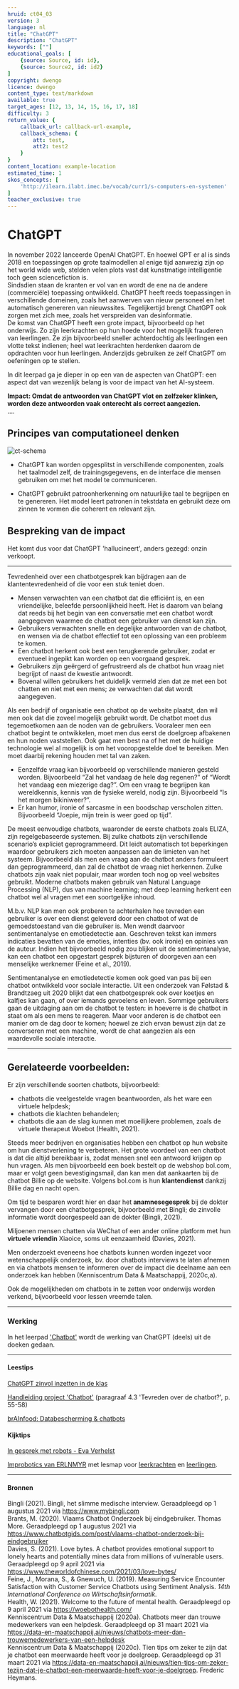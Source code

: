 ```yaml
---
hruid: ct04_03
version: 3
language: nl
title: "ChatGPT"
description: "ChatGPT"
keywords: [""]
educational_goals: [
    {source: Source, id: id}, 
    {source: Source2, id: id2}
]
copyright: dwengo
licence: dwengo
content_type: text/markdown
available: true
target_ages: [12, 13, 14, 15, 16, 17, 18]
difficulty: 3
return_value: {
    callback_url: callback-url-example,
    callback_schema: {
        att: test,
        att2: test2
    }
}
content_location: example-location
estimated_time: 1
skos_concepts: [
    'http://ilearn.ilabt.imec.be/vocab/curr1/s-computers-en-systemen'
]
teacher_exclusive: true
---
```

# ChatGPT

In november 2022 lanceerde OpenAI ChatGPT. En hoewel GPT er al is sinds 2018 en toepassingen op grote taalmodellen al enige tijd aanwezig zijn op het world wide web, stelden velen plots vast dat kunstmatige intelligentie toch geen sciencefiction is. <br>
Sindsdien staan de kranten er vol van en wordt de ene na de andere (commerciële) toepassing ontwikkeld. ChatGPT heeft reeds toepassingen in verschillende domeinen, zoals het aanwerven van nieuw personeel en het automatisch genereren van nieuwssites. Tegelijkertijd brengt ChatGPT ook zorgen met zich mee, zoals het verspreiden van desinformatie.<br>
De komst van ChatGPT heeft een grote impact, bijvoorbeeld op het onderwijs. Zo zijn leerkrachten op hun hoede voor het mogelijk frauderen van leerlingen. Ze zijn bijvoorbeeld sneller achterdochtig als leerlingen een vlotte tekst indienen; heel wat leerkrachten herdenken daarom de opdrachten voor hun leerlingen. Anderzijds gebruiken ze zelf ChatGPT om oefeningen op te stellen. 

In dit leerpad ga je dieper in op een van de aspecten van ChatGPT: een aspect dat van wezenlijk belang is voor de impact van het AI-systeem. 

**Impact: Omdat de antwoorden van ChatGPT vlot en zelfzeker klinken, worden deze antwoorden vaak onterecht als correct aangezien.**<br>
....


## Principes van computationeel denken

![ct-schema](@learning-object/m_ct04_03/nl/3)

 
* ChatGPT kan worden opgesplitst in verschillende componenten, zoals het taalmodel zelf, de trainingsgegevens, en de interface die mensen gebruiken om met het model te communiceren.

* ChatGPT gebruikt patroonherkenning om natuurlijke taal te begrijpen en te genereren. Het model leert patronen in tekstdata en gebruikt deze om zinnen te vormen die coherent en relevant zijn.


## Bespreking van de impact

Het komt dus voor dat ChatGPT 'hallucineert', anders gezegd: onzin verkoopt.

------
Tevredenheid over een chatbotgesprek kan bijdragen aan de klantentevredenheid of die voor een stuk teniet doen. <br>
- Mensen verwachten van een chatbot dat die efficiënt is, en een vriendelijke, beleefde persoonlijkheid heeft. Het is daarom van belang dat reeds bij het begin van een conversatie met een chatbot wordt aangegeven waarmee de chatbot een gebruiker van dienst kan zijn.
- Gebruikers verwachten snelle en degelijke antwoorden van de chatbot, en wensen via de chatbot effectief tot een oplossing van een probleem te komen.
- Een chatbot herkent ook best een terugkerende gebruiker, zodat er eventueel ingepikt kan worden op een voorgaand gesprek.
- Gebruikers zijn geërgerd of gefrustreerd als de chatbot hun vraag niet begrijpt of naast de kwestie antwoordt.
- Bovenal willen gebruikers het duidelijk vermeld zien dat ze met een bot chatten en niet met een mens; ze verwachten dat dat wordt aangegeven.

Als een bedrijf of organisatie een chatbot op de website plaatst, dan wil men ook dat die zoveel mogelijk gebruikt wordt. De chatbot moet dus tegemoetkomen aan de noden van de gebruikers.
Vooraleer men een chatbot begint te ontwikkelen, moet men dus eerst de doelgroep afbakenen en hun noden vaststellen. Ook gaat men best na of het met de huidige technologie wel al mogelijk is om het vooropgestelde doel te bereiken. Men moet daarbij rekening houden met tal van zaken. 
- Eenzelfde vraag kan bijvoorbeeld op verschillende manieren gesteld worden. Bijvoorbeeld “Zal het vandaag de hele dag regenen?” of “Wordt het vandaag een miezerige dag?”.
Om een vraag te begrijpen kan wereldkennis, kennis van de fysieke wereld, nodig zijn. Bijvoorbeeld “Is het morgen bikiniweer?”.
- Er kan humor, ironie of sarcasme in een boodschap verscholen zitten. Bijvoorbeeld “Joepie, mijn trein is weer goed op tijd”.

De meest eenvoudige chatbots, waaronder de eerste chatbots zoals ELIZA, zijn regelgebaseerde systemen. Bij zulke chatbots zijn verschillende scenario’s expliciet
geprogrammeerd. Dit leidt automatisch tot beperkingen waardoor gebruikers zich moeten aanpassen aan de limieten van het systeem. Bijvoorbeeld als men een vraag aan de chatbot anders formuleert dan geprogrammeerd, dan zal de chatbot de vraag niet herkennen. Zulke chatbots zijn vaak niet populair, maar worden toch nog op veel websites gebruikt.
Moderne chatbots maken gebruik van Natural Language Processing (NLP), dus van machine learning; met deep learning herkent een chatbot wel al vragen met een soortgelijke inhoud.

M.b.v. NLP kan men ook proberen te achterhalen hoe tevreden een gebruiker is over een dienst geleverd door een chatbot of wat de gemoedstoestand van die gebruiker is. Men wendt daarvoor sentimentanalyse en emotiedetectie aan. Geschreven tekst kan immers indicaties bevatten van de emoties, intenties (bv. ook ironie) en opinies van de auteur. Indien het bijvoorbeeld
nodig zou blijken uit de sentimentanalyse, kan een chatbot een opgestart gesprek bijsturen of doorgeven aan een menselijke werknemer (Feine et al., 2019).

Sentimentanalyse en emotiedetectie komen ook goed van pas bij een chatbot ontwikkeld voor sociale interactie. Uit een onderzoek van Følstad & Brandtzaeg uit
2020 blijkt dat een chatbotgesprek ook over koetjes en kalfjes kan gaan, of over iemands gevoelens en leven. Sommige gebruikers gaan de uitdaging aan om
de chatbot te testen: in hoeverre is de chatbot in staat om als een mens te reageren. Maar voor anderen is de chatbot een manier om de dag door te komen; hoewel
ze zich ervan bewust zijn dat ze converseren met een machine, wordt de chat aangezien als een waardevolle sociale interactie.

-------------------------------
## Gerelateerde voorbeelden: 

Er zijn verschillende soorten chatbots, bijvoorbeeld: 
- chatbots die veelgestelde vragen beantwoorden, als het ware een virtuele helpdesk;
- chatbots die klachten behandelen;
- chatbots die aan de slag kunnen met moeilijkere problemen, zoals de virtuele therapeut Woebot (Health, 2021).

Steeds meer bedrijven en organisaties hebben een chatbot op hun website om hun dienstverlening te verbeteren. Het grote voordeel van een chatbot is dat die altijd bereikbaar is, zodat mensen snel een antwoord krijgen op hun vragen. Als men bijvoorbeeld een boek bestelt op de webshop bol.com, maar er volgt geen bevestigingsmail, dan kan men dat aankaarten bij de chatbot Billie op de
website. Volgens bol.com is hun **klantendienst** dankzij Billie dag en nacht open.

Om tijd te besparen wordt hier en daar het **anamnesegesprek** bij de dokter vervangen door een chatbotgesprek, bijvoorbeeld met Bingli; de zinvolle informatie wordt doorgespeeld aan de dokter (Bingli, 2021). 

Miljoenen mensen chatten via WeChat of een ander online platform met hun **virtuele vriendin** Xiaoice, soms uit eenzaamheid (Davies, 2021).

Men onderzoekt eveneens hoe chatbots kunnen worden ingezet voor wetenschappelijk onderzoek, bv. door chatbots interviews te laten afnemen en via chatbots mensen te informeren over de impact die deelname aan een onderzoek kan hebben (Kenniscentrum Data & Maatschappij, 2020c,a).

Ook de mogelijkheden om chatbots in te zetten voor onderwijs worden verkend, bijvoorbeeld voor lessen vreemde talen.

-----------------------------
### Werking 
In het leerpad ['Chatbot'](https://dwengo.org/learning-path.html?hruid=cb1_chatbot&language=nl&te=true&source_page=%2Fchatbot%2F&source_title=%20Chatbot#cb_chatbot_inleiding;nl;3) wordt de werking van ChatGPT (deels) uit de doeken gedaan.

-----------------------------
#### Leestips

[ChatGPT zinvol inzetten in de klas](https://dwengo.org/backend/api/learningObject/getWrapped?hruid=cb_chatbot6&version=3&language=nl)

[Handleiding project 'Chatbot'](https://dwengo.org/assets/files/chatbot/Chatbot_handleiding_eerstedruk.pdf) (paragraaf 4.3 'Tevreden over de chatbot?', p. 55-58)

[brAInfood: Databescherming & chatbots](https://data-en-maatschappij.ai/publicaties/brainfood-databescherming-en-chatbots)

#### Kijktips

[In gesprek met robots - Eva Verhelst](https://youtu.be/Yit4JwGZjPs?si=L0tn4ET9VTZJAkzs)

[Improbotics van ERLNMYR](https://youtu.be/HEilrWTMTqM?si=fbi6ViiSMESJ6cv9)  met lesmap voor [leerkrachten](https://dwengo.org/assets/files/chatbot/Improbotics_lesmap_Leerkracht.pdf) en [leerlingen](https://dwengo.org/assets/files/chatbot/Improbotics_lesmap_Leerling.pdf).

-----
#### Bronnen

Bingli (2021). Bingli, het slimme medische interview. Geraadpleegd op 1 augustus 2021 via https://www.mybingli.com<br>
Brants, M. (2020). Vlaams Chatbot Onderzoek bij eindgebruiker. Thomas More. Geraadpleegd op 1 augustus 2021 via https://www.chatbotgids.com/post/vlaams-chatbot-onderzoek-bij-eindgebruiker<br>
Davies, S. (2021). Love bytes. A chatbot provides emotional support to lonely hearts and potentially mines data from millions of vulnerable users. Geraadpleegd op 9 april
2021 via https://www.theworldofchinese.com/2021/03/love-bytes/<br>
Feine, J., Morana, S., & Gnewuch, U. (2019). Measuring Service Encounter Satisfaction with Customer Service Chatbots using Sentiment Analysis. *14th International Conference on Wirtschaftsinformatik.*<br>
Health, W. (2021). Welcome to the future of mental health. Geraadpleegd op 9 april 2021 via https://woebothealth.com/<br>
Kenniscentrum Data & Maatschappij (2020a). Chatbots meer dan trouwe medewerkers van een helpdesk. Geraadpleegd op 31 maart 2021 via https://data-en-maatschappij.ai/nieuws/chatbots-meer-dan-trouwemedewerkers-van-een-helpdesk<br>
Kenniscentrum Data & Maatschappij (2020c). Tien tips om zeker te zijn dat je chatbot een meerwaarde heeft voor je doelgroep. Geraadpleegd op 31 maart 2021
via https://data-en-maatschappij.ai/nieuws/tien-tips-om-zeker-tezijn-dat-je-chatbot-een-meerwaarde-heeft-voor-je-doelgroep. Frederic Heymans.

